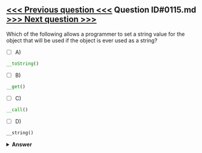 [<<< Previous question <<<](0114.md)   Question ID#0115.md   [>>> Next question >>>](0116.md)
---

Which of the following allows a programmer to set a string value for the object that will be used if the object is ever used as a string?

- [ ] A)
```php
__toString()
```

- [ ] B)
```php
__get()
```

- [ ] C)
```php
__call()
```

- [ ] D)
```php
__string()
```


<details><summary><b>Answer</b></summary>
<p>
  Answer: <strong>A</strong>
</p>
</details>
